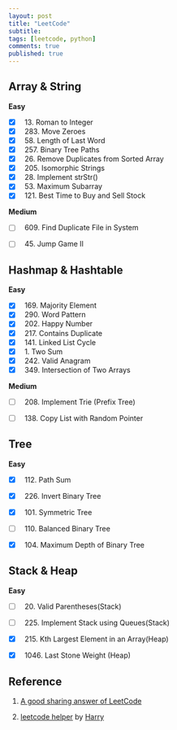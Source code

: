 ```yaml
---
layout: post
title: "LeetCode"
subtitle: 
tags: [leetcode, python]
comments: true
published: true
---
```


## Array & String
**Easy**
- [x] &nbsp; 13. Roman to Integer
- [x] &nbsp; 283. Move Zeroes
- [x] &nbsp; 58. Length of Last Word
- [x] &nbsp; 257. Binary Tree Paths
- [x] &nbsp; 26. Remove Duplicates from Sorted Array
- [x] &nbsp; 205. Isomorphic Strings
- [x] &nbsp; 28. Implement strStr()
- [x] &nbsp; 53. Maximum Subarray
- [x] &nbsp; 121. Best Time to Buy and Sell Stock

**Medium**
- [ ] &nbsp; 609. Find Duplicate File in System
- [ ] &nbsp; 45. Jump Game II


## Hashmap & Hashtable
**Easy**
- [x] &nbsp; 169. Majority Element
- [x] &nbsp; 290. Word Pattern
- [x] &nbsp; 202. Happy Number
- [x] &nbsp; 217. Contains Duplicate
- [x] &nbsp; 141. Linked List Cycle
- [x] &nbsp; 1. Two Sum
- [x] &nbsp; 242. Valid Anagram
- [x] &nbsp; 349. Intersection of Two Arrays

**Medium**
- [ ] &nbsp; 208. Implement Trie (Prefix Tree)
- [ ] &nbsp; 138. Copy List with Random Pointer


## Tree
**Easy**
- [x] &nbsp; 112. Path Sum
- [x] &nbsp; 226. Invert Binary Tree
- [x] &nbsp; 101. Symmetric Tree
- [ ] &nbsp; 110. Balanced Binary Tree
- [x] &nbsp; 104. Maximum Depth of Binary Tree


## Stack & Heap
**Easy**
- [ ] &nbsp; 20. Valid Parentheses(Stack)
- [ ] &nbsp; 225. Implement Stack using Queues(Stack)
- [x] &nbsp; 215. Kth Largest Element in an Array(Heap)
- [x] &nbsp; 1046. Last Stone Weight (Heap)


## Reference

1. [A good sharing answer of LeetCode](https://www.notion.so/A-good-sharing-answer-of-LeetCode-f17a8a4cbc714538847f12615f55b41b)

2. [leetcode helper](https://github.com/harry83017622/leetcodeHelper) by [Harry](https://github.com/harry83017622)
